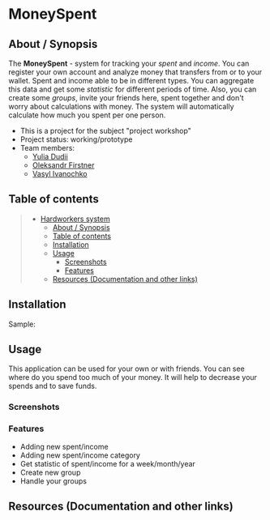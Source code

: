 # MoneySpent

## About / Synopsis

The **MoneySpent** - system for tracking your *spent* and *income*. You can register your own account and analyze money that transfers from or to your wallet. Spent and income able to be in different types.
You can aggregate this data and get some *statistic* for different periods of time.
Also, you can create some *groups*, invite your friends here, spent together and don't worry about calculations with money. The system will automatically calculate how much you spent per one person.


* This is a project for the subject "project workshop"
* Project status: working/prototype
* Team members:
  * [Yulia Dudii](https://github.com/Yuliasik)
  * [Oleksandr Firstner](https://github.com/AlexanderFirstner)
  * [Vasyl Ivanochko](https://github.com/Ivanochko)

## Table of contents

> * [Hardworkers system](#title--repository-name)
>   * [About / Synopsis](#about--synopsis)
>   * [Table of contents](#table-of-contents)
>   * [Installation](#installation)
>   * [Usage](#usage)
>     * [Screenshots](#screenshots)
>     * [Features](#features)
>   * [Resources (Documentation and other links)](#resources-documentation-and-other-links)

## Installation

Sample:

## Usage

This application can be used for your own or with friends. You can see where do you spend too much of your money. It will help to decrease your spends and to save funds.

### Screenshots

### Features
* Adding new spent/income
* Adding new spent/income category
* Get statistic of spent/income for a week/month/year
* Create new group
* Handle your groups

## Resources (Documentation and other links)
